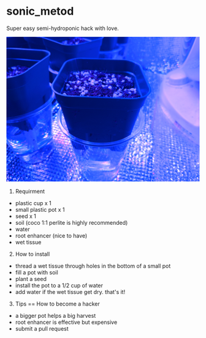 # sonic_metod
Super easy semi-hydroponic hack with love.

![sample](1583044380980609577569569458035.jpg)

1. Requirment

- plastic cup x 1
- small plastic pot x 1
- seed x 1
- soil (coco 1:1 perlite is highly recommended)
- water
- root enhancer (nice to have)
- wet tissue


2. How to install

- thread a wet tissue through holes in the bottom of a small pot
- fill a pot with soil
- plant a seed
- install the pot to a 1/2 cup of water
- add water if the wet tissue get dry. that's it!

3. Tips == How to become a hacker

- a bigger pot helps a big harvest
- root enhancer is effective but expensive
- submit a pull request
